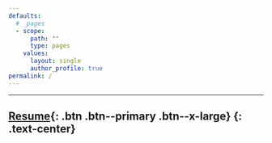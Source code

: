 ```yaml
---
defaults:
  # _pages
  - scope:
      path: ""
      type: pages
    values:
      layout: single
      author_profile: true
permalink: /
---
```


---
[Resume](/resume/){: .btn .btn--primary .btn--x-large}
{: .text-center}
---